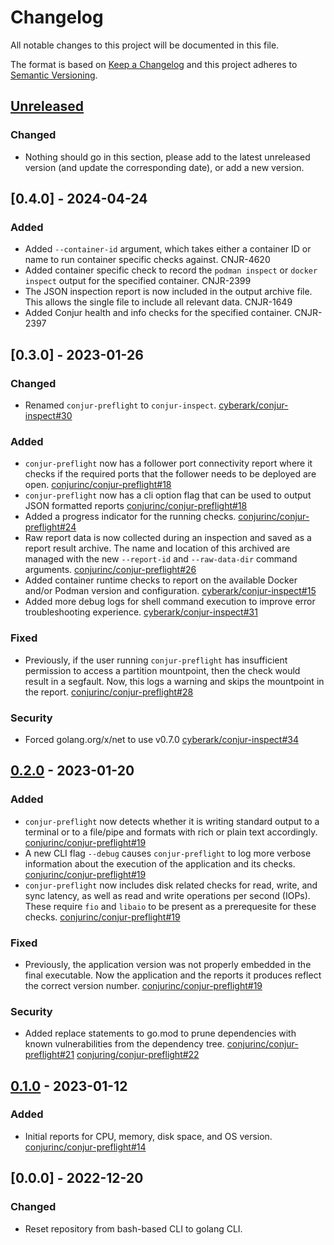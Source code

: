 # Changelog
All notable changes to this project will be documented in this file.

The format is based on [Keep a Changelog](http://keepachangelog.com/en/1.0.0/)
and this project adheres to [Semantic Versioning](http://semver.org/spec/v2.0.0.html).

## [Unreleased]
### Changed
- Nothing should go in this section, please add to the latest unreleased version
  (and update the corresponding date), or add a new version.

## [0.4.0] - 2024-04-24

### Added
- Added `--container-id` argument, which takes either a container ID or name
  to run container specific checks against. CNJR-4620
- Added container specific check to record the `podman inspect` or
  `docker inspect` output for the specified container. CNJR-2399
- The JSON inspection report is now included in the output archive file. This
  allows the single file to include all relevant data.
  CNJR-1649
- Added Conjur health and info checks for the specified container. CNJR-2397

## [0.3.0] - 2023-01-26

### Changed
- Renamed `conjur-preflight` to `conjur-inspect`.
  [cyberark/conjur-inspect#30](https://github.com/cyberark/conjur-inspect/pull/30)

### Added
- `conjur-preflight` now has a follower port connectivity report where it checks
  if the required ports that the follower needs to be deployed are open.
  [conjurinc/conjur-preflight#18](https://github.com/conjurinc/conjur-preflight/pull/18)
- `conjur-preflight` now has a cli option flag that can be used to output
  JSON formatted reports
  [conjurinc/conjur-preflight#18](https://github.com/conjurinc/conjur-preflight/pull/23)
- Added a progress indicator for the running checks.
  [conjurinc/conjur-preflight#24](https://github.com/conjurinc/conjur-preflight/pull/24)
- Raw report data is now collected during an inspection and saved as a report
  result archive. The name and location of this archived are managed with the
  new `--report-id` and `--raw-data-dir` command arguments.
  [conjurinc/conjur-preflight#26](https://github.com/conjurinc/conjur-preflight/pull/26)
- Added container runtime checks to report on the available Docker and/or
  Podman version and configuration.
  [cyberark/conjur-inspect#15](https://github.com/cyberark/conjur-inspect/pull/15)
- Added more debug logs for shell command execution to improve error
  troubleshooting experience.
  [cyberark/conjur-inspect#31](https://github.com/cyberark/conjur-inspect/pull/31)

### Fixed
- Previously, if the user running `conjur-preflight` has insufficient permission
  to access a partition mountpoint, then the check would result in a segfault.
  Now, this logs a warning and skips the mountpoint in the report.
  [conjurinc/conjur-preflight#28](https://github.com/conjurinc/conjur-preflight/pull/28)

### Security
- Forced golang.org/x/net to use v0.7.0
  [cyberark/conjur-inspect#34](https://github.com/cyberark/conjur-inspect/pull/34)

## [0.2.0] - 2023-01-20

### Added
- `conjur-preflight` now detects whether it is writing standard output to a
  terminal or to a file/pipe and formats with rich or plain text accordingly.
  [conjurinc/conjur-preflight#19](https://github.com/conjurinc/conjur-preflight/pull/19)
- A new CLI flag `--debug` causes `conjur-preflight` to log more verbose
  information about the execution of the application and its checks.
  [conjurinc/conjur-preflight#19](https://github.com/conjurinc/conjur-preflight/pull/19)
- `conjur-preflight` now includes disk related checks for read, write, and sync
  latency, as well as read and write operations per second (IOPs). These require
  `fio` and `libaio` to be present as a prerequesite for these checks.
  [conjurinc/conjur-preflight#19](https://github.com/conjurinc/conjur-preflight/pull/19)

### Fixed
- Previously, the application version was not properly embedded in the final
  executable. Now the application and the reports it produces reflect the
  correct version number.
  [conjurinc/conjur-preflight#19](https://github.com/conjurinc/conjur-preflight/pull/19)

### Security
- Added replace statements to go.mod to prune dependencies with known vulnerabilities from
  the dependency tree.
  [conjurinc/conjur-preflight#21](https://github.com/conjurinc/conjur-preflight/pull/21)
  [conjuring/conjur-preflight#22](https://github.com/conjurinc/conjur-preflight/pull/22)

## [0.1.0] - 2023-01-12

### Added
- Initial reports for CPU, memory, disk space, and OS version.
  [conjurinc/conjur-preflight#14](https://github.com/conjurinc/conjur-preflight/pull/14)

## [0.0.0] - 2022-12-20

### Changed
- Reset repository from bash-based CLI to golang CLI.

[Unreleased]: https://github.com/conjurinc/conjur-preflight/compare/v0.2.0...HEAD
[0.2.0]: https://github.com/conjurinc/conjur-preflight/compare/v0.1.0...v0.2.0
[0.1.0]: https://github.com/conjurinc/conjur-preflight/compare/v0.0.0...v0.1.0
